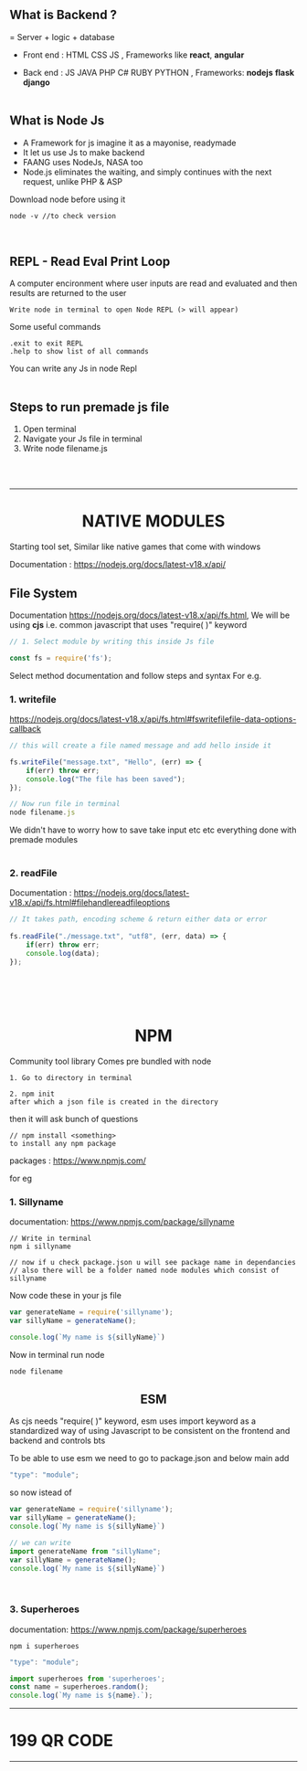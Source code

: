 ## What is Backend ?
= Server + logic + database

- Front end : HTML CSS JS , Frameworks like **react**, **angular** 

- Back end : JS JAVA PHP C# RUBY PYTHON , Frameworks: **nodejs** **flask** **django**<br><br>



## What is Node Js
- A Framework for js imagine it as a mayonise, readymade
- It let us use Js to make backend
- FAANG uses NodeJs, NASA too
- Node.js eliminates the waiting, and simply continues with the next request, unlike PHP & ASP

Download node before using it

    node -v //to check version

<br>

## REPL - Read Eval Print Loop
A computer encironment where user inputs are read and evaluated and then results are returned to the user

    Write node in terminal to open Node REPL (> will appear)
Some useful commands

    .exit to exit REPL
    .help to show list of all commands

You can write any Js in node Repl<br><br>



## Steps to run premade js file
1. Open terminal
2. Navigate your Js file in terminal
3. Write node filename.js

<br><br>


---
# <center> NATIVE MODULES

Starting tool set, Similar like native games that come with windows

Documentation : https://nodejs.org/docs/latest-v18.x/api/

## File System
Documentation https://nodejs.org/docs/latest-v18.x/api/fs.html, 
We will be using **cjs** i.e. common javascript that uses "require( )" keyword

```javascript
// 1. Select module by writing this inside Js file

const fs = require('fs');
```
Select method documentation and follow steps and syntax
For e.g. 

### 1. writefile 
https://nodejs.org/docs/latest-v18.x/api/fs.html#fswritefilefile-data-options-callback

```javascript
// this will create a file named message and add hello inside it

fs.writeFile("message.txt", "Hello", (err) => {
    if(err) throw err;
    console.log("The file has been saved");
});

// Now run file in terminal
node filename.js
```

We didn't have to worry how to save take input etc etc everything done with premade modules<br><br>

### 2. readFile
Documentation : https://nodejs.org/docs/latest-v18.x/api/fs.html#filehandlereadfileoptions

```js
// It takes path, encoding scheme & return either data or error
 
fs.readFile("./message.txt", "utf8", (err, data) => {
    if(err) throw err;
    console.log(data);
});
```
<br><br><br>

# <center>NPM

Community tool library
Comes pre bundled with node

    1. Go to directory in terminal

    2. npm init
    after which a json file is created in the directory

then it will ask bunch of questions

    // npm install <something>
    to install any npm package 

packages : https://www.npmjs.com/

for eg

### 1. Sillyname
documentation: https://www.npmjs.com/package/sillyname

    // Write in terminal
    npm i sillyname
    
    // now if u check package.json u will see package name in dependancies
    // also there will be a folder named node modules which consist of sillyname

Now code these in your js file

```js
var generateName = require('sillyname');
var sillyName = generateName();

console.log(`My name is ${sillyName}`)
```

Now in terminal run node 

    node filename



## <center>ESM

As cjs needs "require( )" keyword, esm uses import keyword as a standardized way of using Javascript to be consistent on the frontend and backend and controls bts

To be able to use esm we need to go to package.json and below main add

```js 
"type": "module";
```

so now istead of

```js
var generateName = require('sillyname');
var sillyName = generateName();
console.log(`My name is ${sillyName}`)

// we can write
import generateName from "sillyName";
var sillyName = generateName();
console.log(`My name is ${sillyName}`)
```
<br>

### 3. Superheroes
documentation: https://www.npmjs.com/package/superheroes

    npm i superheroes

```js 
"type": "module";
```
```js
import superheroes from 'superheroes';
const name = superheroes.random();
console.log(`My name is ${name}.`);
```

---

# 199 QR CODE  


--------------------------------------
